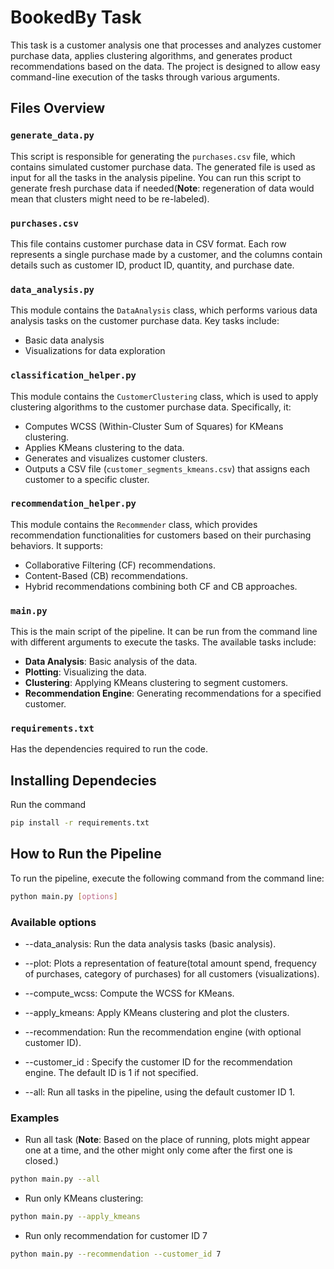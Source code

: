 # BookedBy Task

This task is a customer analysis one that processes and analyzes customer purchase data, applies clustering algorithms, and generates product recommendations based on the data. The project is designed to allow easy command-line execution of the tasks through various arguments.

## Files Overview

### `generate_data.py`
This script is responsible for generating the `purchases.csv` file, which contains simulated customer purchase data. The generated file is used as input for all the tasks in the analysis pipeline. You can run this script to generate fresh purchase data if needed(**Note**: regeneration of data would mean that clusters might need to be re-labeled).

### `purchases.csv`
This file contains customer purchase data in CSV format. Each row represents a single purchase made by a customer, and the columns contain details such as customer ID, product ID, quantity, and purchase date.

### `data_analysis.py`
This module contains the `DataAnalysis` class, which performs various data analysis tasks on the customer purchase data. Key tasks include:
- Basic data analysis 
- Visualizations for data exploration

### `classification_helper.py`
This module contains the `CustomerClustering` class, which is used to apply clustering algorithms to the customer purchase data. Specifically, it:
- Computes WCSS (Within-Cluster Sum of Squares) for KMeans clustering.
- Applies KMeans clustering to the data.
- Generates and visualizes customer clusters.
- Outputs a CSV file (`customer_segments_kmeans.csv`) that assigns each customer to a specific cluster.

### `recommendation_helper.py`
This module contains the `Recommender` class, which provides recommendation functionalities for customers based on their purchasing behaviors. It supports:
- Collaborative Filtering (CF) recommendations.
- Content-Based (CB) recommendations.
- Hybrid recommendations combining both CF and CB approaches.

### `main.py`
This is the main script of the pipeline. It can be run from the command line with different arguments to execute the tasks. The available tasks include:
- **Data Analysis**: Basic analysis of the data.
- **Plotting**: Visualizing the data.
- **Clustering**: Applying KMeans clustering to segment customers.
- **Recommendation Engine**: Generating recommendations for a specified customer.

### `requirements.txt`
Has the dependencies required to run the code.

## Installing Dependecies

Run the command
```bash
pip install -r requirements.txt
```

## How to Run the Pipeline

To run the pipeline, execute the following command from the command line:

```bash
python main.py [options]
```
### Available options

- --data_analysis: Run the data analysis tasks (basic analysis).

- --plot: Plots a representation of feature(total amount spend, frequency of purchases, category of purchases) for all customers (visualizations).

- --compute_wcss: Compute the WCSS for KMeans.

- --apply_kmeans: Apply KMeans clustering and plot the clusters.

- --recommendation: Run the recommendation engine (with optional customer ID).

- --customer_id <id>: Specify the customer ID for the recommendation engine. The default ID is 1 if not specified.

- --all: Run all tasks in the pipeline, using the default customer ID 1.

### Examples

- Run all task (**Note**: Based on the place of running, plots might appear one at a time, and the other might only come after the first one is closed.)
```bash
python main.py --all
```

- Run only KMeans clustering:
```bash
python main.py --apply_kmeans
```

- Run only recommendation for customer ID 7
```bash
python main.py --recommendation --customer_id 7
```

